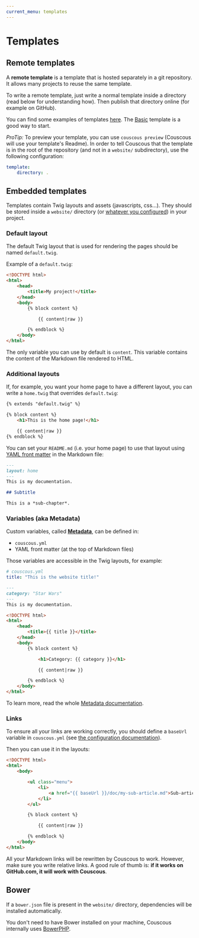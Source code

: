 ```yaml
---
current_menu: templates
---
```

# Templates

## Remote templates

A **remote template** is a template that is hosted separately in a git repository.
It allows many projects to reuse the same template.

To write a remote template, just write a normal template inside a directory (read below for understanding how).
Then publish that directory online (for example on GitHub).

You can find some examples of templates [here](http://couscous.io/templates.html).
The [Basic](https://github.com/CouscousPHP/Template-Basic) template is a good way to start.

*ProTip:* To preview your template, you can use `couscous preview` (Couscous will use your template's Readme). In order to tell Couscous that the template is in the root of the repository (and not in a `website/` subdirectory), use the following configuration:

```yaml
template:
    directory: .
```

## Embedded templates

Templates contain Twig layouts and assets (javascripts, css…). They should be stored inside a `website/` directory (or [whatever you configured](configuration.md)) in your project.

### Default layout

The default Twig layout that is used for rendering the pages should be named `default.twig`.

Example of a `default.twig`:

```html
<!DOCTYPE html>
<html>
    <head>
        <title>My project!</title>
    </head>
    <body>
        {% block content %}

            {{ content|raw }}

        {% endblock %}
    </body>
</html>
```

The only variable you can use by default is `content`. This variable contains the content of the Markdown file rendered to HTML.

### Additional layouts

If, for example, you want your home page to have a different layout, you can write a `home.twig`
that overrides `default.twig`:

```html
{% extends "default.twig" %}

{% block content %}
    <h1>This is the home page!</h1>

    {{ content|raw }}
{% endblock %}
```

You can set your `README.md` (i.e. your home page) to use that layout using [YAML front matter](http://jekyllrb.com/docs/frontmatter/) in the Markdown file:

```markdown
---
layout: home
---
This is my documentation.

## Subtitle

This is a *sub-chapter*.
```

### Variables (aka Metadata)

Custom variables, called [**Metadata**](metadata.md), can be defined in:

- `couscous.yml`
- YAML front matter (at the top of Markdown files)

Those variables are accessible in the Twig layouts, for example:

```yaml
# couscous.yml
title: "This is the website title!"
```

```markdown
---
category: "Star Wars"
---
This is my documentation.
```

```html
<!DOCTYPE html>
<html>
    <head>
        <title>{{ title }}</title>
    </head>
    <body>
        {% block content %}

            <h1>Category: {{ category }}</h1>

            {{ content|raw }}

        {% endblock %}
    </body>
</html>
```

To learn more, read the whole [Metadata documentation](metadata.md).

### Links

To ensure all your links are working correctly, you should define a `baseUrl` variable in `couscous.yml`
(see [the configuration documentation](configuration.md)).

Then you can use it in the layouts:

```html
<!DOCTYPE html>
<html>
    <body>

        <ul class="menu">
            <li>
                <a href="{{ baseUrl }}/doc/my-sub-article.md">Sub-article</a>
            </li>
        </ul>

        {% block content %}

            {{ content|raw }}

        {% endblock %}
    </body>
</html>
```

All your Markdown links will be rewritten by Couscous to work. However, make sure you write relative links.
A good rule of thumb is: **if it works on GitHub.com, it will work with Couscous**.

## Bower

If a `bower.json` file is present in the `website/` directory, dependencies will be
installed automatically.

You don't need to have Bower installed on your machine, Couscous internally uses
[BowerPHP](http://bowerphp.org/).

